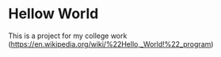 # Hellow World
This is a project for my college work 
(https://en.wikipedia.org/wiki/%22Hello,_World!%22_program)

